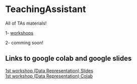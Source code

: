 # TeachingAssistant
All of TAs materials!

1- [workshops](./WorkShops/)

2- comming soon!


## Links to google colab and google slides
[1st workshop (Data Representation) Slides](https://docs.google.com/presentation/d/1U0CMi8Cw12m8vOy3T3aQs5VzfVwpGAVH9_2980EaA8s/edit?usp=sharing) <br>
[1st workshop (Data Representation) Colab](https://colab.research.google.com/drive/1On1smfahtnCW7wm6Ho8BnbUVasOJtY0b?usp=sharing)
